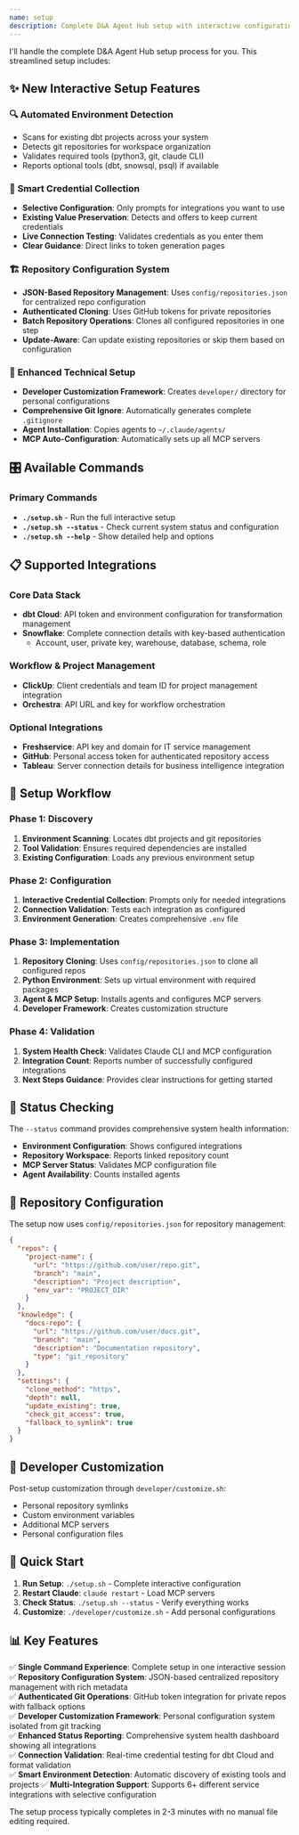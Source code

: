 ```yaml
---
name: setup
description: Complete D&A Agent Hub setup with interactive configuration
---
```


I'll handle the complete D&A Agent Hub setup process for you. This streamlined setup includes:

## ✨ **New Interactive Setup Features**

### 🔍 **Automated Environment Detection**
- Scans for existing dbt projects across your system
- Detects git repositories for workspace organization  
- Validates required tools (python3, git, claude CLI)
- Reports optional tools (dbt, snowsql, psql) if available

### 🎯 **Smart Credential Collection**
- **Selective Configuration**: Only prompts for integrations you want to use
- **Existing Value Preservation**: Detects and offers to keep current credentials
- **Live Connection Testing**: Validates credentials as you enter them
- **Clear Guidance**: Direct links to token generation pages

### 🏗️ **Repository Configuration System**
- **JSON-Based Repository Management**: Uses `config/repositories.json` for centralized repo configuration
- **Authenticated Cloning**: Uses GitHub tokens for private repositories
- **Batch Repository Operations**: Clones all configured repositories in one step
- **Update-Aware**: Can update existing repositories or skip them based on configuration

### 🔧 **Enhanced Technical Setup**
- **Developer Customization Framework**: Creates `developer/` directory for personal configurations
- **Comprehensive Git Ignore**: Automatically generates complete `.gitignore` 
- **Agent Installation**: Copies agents to `~/.claude/agents/`
- **MCP Auto-Configuration**: Automatically sets up all MCP servers

## 🎛️ **Available Commands**

### Primary Commands
- **`./setup.sh`** - Run the full interactive setup
- **`./setup.sh --status`** - Check current system status and configuration
- **`./setup.sh --help`** - Show detailed help and options

## 📋 **Supported Integrations**

### Core Data Stack
- **dbt Cloud**: API token and environment configuration for transformation management
- **Snowflake**: Complete connection details with key-based authentication
  - Account, user, private key, warehouse, database, schema, role

### Workflow & Project Management
- **ClickUp**: Client credentials and team ID for project management integration
- **Orchestra**: API URL and key for workflow orchestration

### Optional Integrations  
- **Freshservice**: API key and domain for IT service management
- **GitHub**: Personal access token for authenticated repository access
- **Tableau**: Server connection details for business intelligence integration

## 🔄 **Setup Workflow**

### Phase 1: Discovery
1. **Environment Scanning**: Locates dbt projects and git repositories
2. **Tool Validation**: Ensures required dependencies are installed
3. **Existing Configuration**: Loads any previous environment setup

### Phase 2: Configuration
1. **Interactive Credential Collection**: Prompts only for needed integrations
2. **Connection Validation**: Tests each integration as configured
3. **Environment Generation**: Creates comprehensive `.env` file

### Phase 3: Implementation  
1. **Repository Cloning**: Uses `config/repositories.json` to clone all configured repos
2. **Python Environment**: Sets up virtual environment with required packages
3. **Agent & MCP Setup**: Installs agents and configures MCP servers
4. **Developer Framework**: Creates customization structure

### Phase 4: Validation
1. **System Health Check**: Validates Claude CLI and MCP configuration
2. **Integration Count**: Reports number of successfully configured integrations
3. **Next Steps Guidance**: Provides clear instructions for getting started

## 🎯 **Status Checking**

The `--status` command provides comprehensive system health information:

- **Environment Configuration**: Shows configured integrations
- **Repository Workspace**: Reports linked repository count
- **MCP Server Status**: Validates MCP configuration file
- **Agent Availability**: Counts installed agents

## 🧩 **Repository Configuration**

The setup now uses `config/repositories.json` for repository management:

```json
{
  "repos": {
    "project-name": {
      "url": "https://github.com/user/repo.git",
      "branch": "main",
      "description": "Project description",
      "env_var": "PROJECT_DIR"
    }
  },
  "knowledge": {
    "docs-repo": {
      "url": "https://github.com/user/docs.git", 
      "branch": "main",
      "description": "Documentation repository",
      "type": "git_repository"
    }
  },
  "settings": {
    "clone_method": "https",
    "depth": null,
    "update_existing": true,
    "check_git_access": true,
    "fallback_to_symlink": true
  }
}
```

## 🔧 **Developer Customization**

Post-setup customization through `developer/customize.sh`:
- Personal repository symlinks
- Custom environment variables  
- Additional MCP servers
- Personal configuration files

## 🚀 **Quick Start**

1. **Run Setup**: `./setup.sh` - Complete interactive configuration
2. **Restart Claude**: `claude restart` - Load MCP servers  
3. **Check Status**: `./setup.sh --status` - Verify everything works
4. **Customize**: `./developer/customize.sh` - Add personal configurations

## 📊 **Key Features**

✅ **Single Command Experience**: Complete setup in one interactive session  
✅ **Repository Configuration System**: JSON-based centralized repository management with rich metadata  
✅ **Authenticated Git Operations**: GitHub token integration for private repos with fallback options  
✅ **Developer Customization Framework**: Personal configuration system isolated from git tracking  
✅ **Enhanced Status Reporting**: Comprehensive system health dashboard showing all integrations  
✅ **Connection Validation**: Real-time credential testing for dbt Cloud and format validation  
✅ **Smart Environment Detection**: Automatic discovery of existing tools and projects
✅ **Multi-Integration Support**: Supports 6+ different service integrations with selective configuration

The setup process typically completes in 2-3 minutes with no manual file editing required.